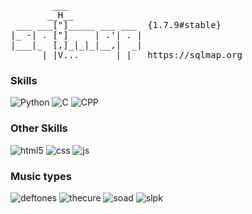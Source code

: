 <pre>
        ___
       __H__
 ___ ___["]_____ ___ ___  {1.7.9#stable}
|_ -| . ["]     | .'| . |
|___|_  [,]_|_|_|__,|  _|
      |_|V...       |_|   https://sqlmap.org
</pre>
### Skills

![Python](https://img.shields.io/badge/Python-14354C?style=for-the-badge&logo=python&logoColor=white)
![C](https://img.shields.io/badge/C%23-239120?style=for-the-badge&logo=c-sharp&logoColor=white)
![CPP](https://img.shields.io/badge/C%2B%2B-00599C?style=for-the-badge&logo=c%2B%2B&logoColor=white)

### Other Skills

![html5](https://img.shields.io/badge/HTML5-E34F26?style=for-the-badge&logo=html5&logoColor=white)
![css](https://img.shields.io/badge/CSS3-1572B6?style=for-the-badge&logo=css3&logoColor=white)
![js](https://img.shields.io/badge/JavaScript-F7DF1E?style=for-the-badge&logo=javascript&logoColor=black)

### Music types
![deftones](https://external-media.spacehey.net/media/sJMw7gnXLJaV1XTuCh-B7YbrAqPH6RcmVn5ONAMGpM7I=/https://64.media.tumblr.com/6d12a2374206fe6e8fde0798e3e32894/b4a8996229d50d4f-94/s250x400/3acc1cd69506129cb3b230f1a2d5765969d5869c.gifv)
![thecure](https://external-media.spacehey.net/media/sKJhDrgmw2OW1m-YBI3BsuSxi8yz5cxljepK86k60sVQ=/https://64.media.tumblr.com/a1f97e46974400965ba58cf4eda4d584/72e2590fb9e2f26c-6a/s250x400/b8885434e1275144f85567404fd2f66debfcf77e.gifv)
![soad](https://external-media.spacehey.net/media/sz-AME1ftelJKEHSS2qg3h40SZwcp0QA8b7AOsy9T-nI=/https://64.media.tumblr.com/5818a12cbc6ac2edd6bc5b7ca83a9d50/72e2590fb9e2f26c-ef/s250x400/ac7997e21da832e7f1e139b03e204a39a35347e1.jpg)
![slpk](https://external-media.spacehey.net/media/squiqhv8Pqkz1JzxQTT7vNpe6Qo84AT63EsOfGKAW2kE=/https://64.media.tumblr.com/bbc4730f656fba39a69011e870e9138f/1d21b59515167269-2b/s250x400/a2e6e3ce878382d8e8c38932b17ff1d2e3adc37d.gifv)
